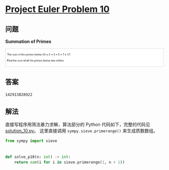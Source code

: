 # [Project Euler Problem 10](https://projecteuler.net/problem=10)

## 问题

**Summation of Primes**

![题目截图](../images/problem_10.png)

## 答案

`142913828922`

## 解法

直接写程序用筛法暴力求解，算法部分的 Python 代码如下，完整的代码见 [solution_10.py](../solutions/solution_10.py)。
这里直接调用 `sympy.sieve.primerange()` 来生成质数数组。

```python
from sympy import sieve


def solve_p10(n: int) -> int:
    return sum(i for i in sieve.primerange(1, n + 1))
```
